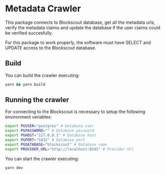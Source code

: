 # Metadata Crawler

This package connects to Blockscout database, get all the metadata urls, 
verify the metadata claims and update the database if the user claims
could be verified succesfully.

For this package to work properly, the software must have SELECT and UPDATE 
access to the Blockscout database.


## Build

You can build the crawler executing:

```bash
yarn && yarn build
```

## Running the crawler

For connecting to the Blockscout is necessary to setup the following environment variables:

```bash
export PGUSER="postgres" # Database user
export PGPASSWORD="" # Database password
export PGHOST="127.0.0.1" # Database host
export PGPORT="5432" # Database port
export PGDATABASE="blockscout" # Database name
export PROVIDER_URL="http://localhost:8545" # Provider Url
```

You can start the crawler executing:

```bash
yarn dev
```
